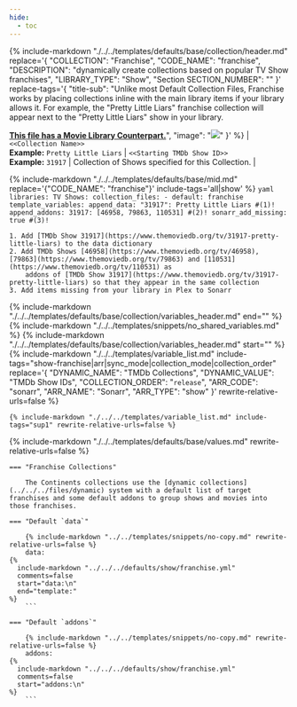 ```yaml
---
hide:
  - toc
---
```

{%
    include-markdown "./../../templates/defaults/base/collection/header.md"
    replace='{
        "COLLECTION": "Franchise", 
        "CODE_NAME": "franchise",
        "DESCRIPTION": "dynamically create collections based on popular TV Show franchises",
        "LIBRARY_TYPE": "Show", 
        "Section SECTION_NUMBER": ""
    }'
    replace-tags='{
        "title-sub": "Unlike most Default Collection Files, Franchise works by placing collections inline with the main library items if your library allows it. 
For example, the \"Pretty Little Liars\" franchise collection will appear next to the \"Pretty Little Liars\" show in your library.

**[This file has a Movie Library Counterpart.](./../../../../movie/franchise)**",
        "image": "![](./../../../../assets/images/defaults/posters/franchise_show.png)"
    }'
%}
| `<<Collection Name>>`<br>**Example:** `Pretty Little Liars` | `<<Starting TMDb Show ID>>`<br>**Example:** `31917` | Collection of Shows specified for this Collection. |

{% include-markdown "./../../templates/defaults/base/mid.md" replace='{"CODE_NAME": "franchise"}' include-tags='all|show' %}
    ```yaml
    libraries:
      TV Shows:
        collection_files:
          - default: franchise
            template_variables:
              append_data:
                "31917": Pretty Little Liars #(1)!
              append_addons:
                31917: [46958, 79863, 110531] #(2)!
              sonarr_add_missing: true #(3)!
    ```

    1. Add [TMDb Show 31917](https://www.themoviedb.org/tv/31917-pretty-little-liars) to the data dictionary
    2. Add TMDb Shows [46958](https://www.themoviedb.org/tv/46958), [79863](https://www.themoviedb.org/tv/79863) and [110531](https://www.themoviedb.org/tv/110531) as 
        addons of [TMDb Show 31917](https://www.themoviedb.org/tv/31917-pretty-little-liars) so that they appear in the same collection
    3. Add items missing from your library in Plex to Sonarr

{% include-markdown "./../../templates/defaults/base/collection/variables_header.md" end="<!--file-->" %}
{% include-markdown "./../../templates/snippets/no_shared_variables.md" %}
{% include-markdown "./../../templates/defaults/base/collection/variables_header.md" start="<!--file-header-->" %}
    {%
        include-markdown "./../../templates/variable_list.md"
        include-tags="show-franchise|arr|sync_mode|collection_mode|collection_order"
        replace='{
            "DYNAMIC_NAME": "TMDb Collections", 
            "DYNAMIC_VALUE": "TMDb Show IDs",
            "COLLECTION_ORDER": "`release`",
            "ARR_CODE": "sonarr",
            "ARR_NAME": "Sonarr",
            "ARR_TYPE": "show"
        }'
        rewrite-relative-urls=false
    %}

    {% include-markdown "./../../templates/variable_list.md" include-tags="sup1" rewrite-relative-urls=false %}

{% include-markdown "./../../templates/defaults/base/values.md" rewrite-relative-urls=false %}

    === "Franchise Collections"
        
        The Continents collections use the [dynamic collections](../../../files/dynamic) system with a default list of target franchises and some default addons to group shows and movies into those franchises.

    === "Default `data`"
    
        {% include-markdown "../../templates/snippets/no-copy.md" rewrite-relative-urls=false %}
        data: 
    {%    
      include-markdown "../../../defaults/show/franchise.yml" 
      comments=false
      start="data:\n"
      end="template:"
    %}
        ```

    === "Default `addons`"
    
        {% include-markdown "../../templates/snippets/no-copy.md" rewrite-relative-urls=false %}
        addons: 
    {%    
      include-markdown "../../../defaults/show/franchise.yml" 
      comments=false
      start="addons:\n"
    %}
        ```
